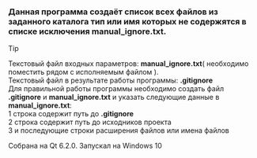 ### Данная программа создаёт список всех файлов из заданного каталога тип или имя которых не содержятся в списке исключения **manual_ignore.txt**.

> [!TIP]
>Текстовый файл входных параметров: **manual_ignore.txt**( необходимо поместить рядом с исполняемым файлом ).  
>Текстовый файл в результате работы программы: **.gitignore**  
>Для правильной работы программы необходимо создать файл **.gitignore** и **manual_ignore.txt** и указать следующие данные в **manual_ignore.txt**:  
>1 строка  содержит путь до **.gitignore**   
>2 строка содержит путь до исходников проекта  
>3 и последующие строки расширения файлов или имена файлов  

Собрана на Qt 6.2.0. Запускал на Windows 10
